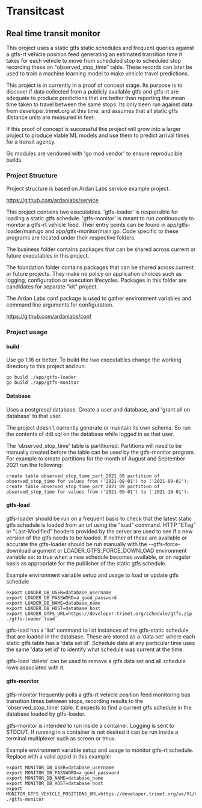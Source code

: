 # Transitcast

## Real time transit monitor

This project uses a static gtfs static schedules and frequent queries against a gtfs-rt vehicle position feed generating
an estimated transition time it takes for each vehicle to move from scheduled stop to scheduled stop recording these
an "observed_stop_time" table. These records can later be used to train a machine learning model to make vehicle travel
predictions.

This project is in currently in a proof of concept stage. Its purpose is to discover if data collected from a publicly
available gtfs and gtfs-rt are adequate to produce predictions that are better than reporting the mean time taken to
travel between the same stops. Its only been run against data from developer.trimet.org at this time, and assumes that
all static gtfs distance units are measured in feet.

If this proof of concept is successful this project will grow into a larger project to produce viable ML models and use
them to predict arrival times for a transit agency.

Go modules are vendored with 'go mod vendor' to ensure reproducible builds.

### Project Structure

Project structure is based on Ardan Labs service example project.

https://github.com/ardanlabs/service

This project contains two executables. 'gtfs-loader' is responsible for loading a static gtfs schedule. 'gtfs-monitor'
is meant to run continuously to monitor a gtfs-rt vehicle feed. Their entry points can be found in
app/gtfs-loader/main.go and app/gtfs-monitor/main.go. Code specific to these programs are located under their respective
folders.

The business folder contains packages that can be shared across current or future executables in this project.

The foundation folder contains packages that can be shared across current or future projects. They make no policy on
application choices such as logging, configuration or execution lifecycles. Packages in this folder are candidates for
separate "kit" project.

The Ardan Labs conf package is used to gather environment variables and command line arguments for configuration.

https://github.com/ardanlabs/conf

### Project usage

#### build

Use go 1.16 or better. To build the two executables change the working directory to this project and run:

    go build ./app/gtfs-loader
	go build ./app/gtfs-monitor

#### Database

Uses a postgresql database. Create a user and database, and 'grant all on database' to that user.

The project doesn't currently generate or maintain its own schema. So run the contents of ddl.sql on the database while
logged in as that user.

The 'observed_stop_time' table is partitioned. Partitions will need to be manually created before the table can be used
by the gtfs-monitor program. For example to create partitions for the month of August and September 2021 run the
following:

    create table observed_stop_time_part_2021_08 partition of observed_stop_time for values from ('2021-08-01') to ('2021-09-01');
    create table observed_stop_time_part_2021_09 partition of observed_stop_time for values from ('2021-09-01') to ('2021-10-01');

#### gtfs-load

gtfs-loader should be run on a frequent basis to check that the latest static gtfs schedule is loaded from an url using
the "load" command. HTTP "ETag" or "Last-Modified" headers provided by the server are used to see if a new version of
the gtfs needs to be loaded. If neither of these are available or accurate the gtfs-loader should be run manually with
the --gtfs-force-download argument or LOADER_GTFS_FORCE_DOWNLOAD environment variable set to true when a new schedule
becomes available, or on regular basis as appropriate for the publisher of the static gtfs schedule.

Example environment variable setup and usage to load or update gtfs schedule

    export LOADER_DB_USER=database_username
    export LOADER_DB_PASSWORD=a_good_password 
    export LOADER_DB_NAME=database_name
    export LOADER_DB_HOST=database_host
    export LOADER_GTFS_URL=https://developer.trimet.org/schedule/gtfs.zip
    ./gtfs-loader load

gtfs-load has a 'list' command to list instances of the gtfs-static schedule that are loaded in the database. These are
stored as a 'data set' where each static gtfs table has a 'data set id'. Schedule data at any particular time uses the
same 'data set id' to identify what schedule was current at the time.

gtfs-load 'delete' can be used to remove a gtfs data set and all schedule rows associated with it.

#### gtfs-monitor

gtfs-monitor frequently polls a gtfs-rt vehicle position feed monitoring bus transition times between stops, recording
results to the 'observed_stop_time' table. It expects to find a current gtfs schedule in the database loaded by
gtfs-loader.

gtfs-monitor is intended to run inside a container. Logging is sent to STDOUT. If running in a container is not desired
it can be run inside a terminal multiplexer such as screen or tmux.

Example environment variable setup and usage to monitor gtfs-rt schedule. Replace <appid> with a valid appid in this
example:

    export MONITOR_DB_USER=database_username
    export MONITOR_DB_PASSWORD=a_good_password 
    export MONITOR_DB_NAME=database_name
    export MONITOR_DB_HOST=database_host
    export MONITOR_GTFS_VEHICLE_POSITIONS_URL=https://developer.trimet.org/ws/V1/VehiclePositions/appid/<appid>
    ./gtfs-monitor


